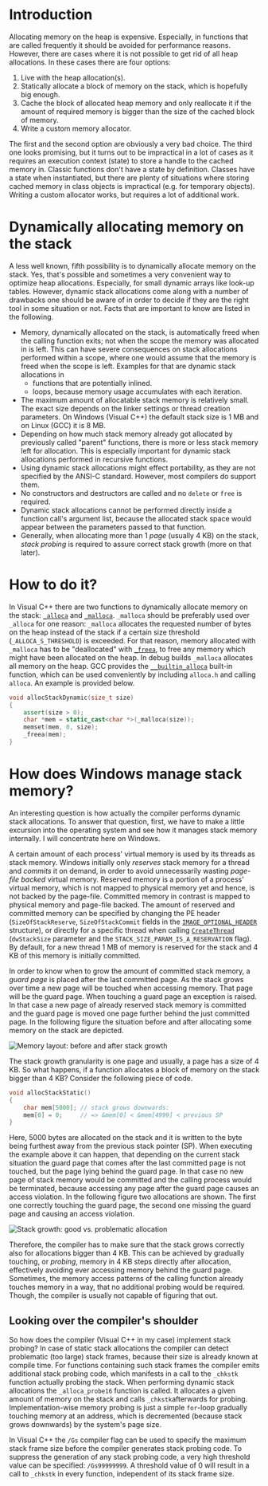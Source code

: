 # Introduction
Allocating memory on the heap is expensive. Especially, in functions that are called frequently it should be avoided for performance reasons. However, there are cases where it is not possible to get rid of all heap allocations. In these cases there are four options:

1. Live with the heap allocation(s).
1. Statically allocate a block of memory on the stack, which is hopefully big enough.
1. Cache the block of allocated heap memory and only reallocate it if the amount of required memory is bigger than the size of the cached block of memory.
1. Write a custom memory allocator.

The first and the second option are obviously a very bad choice. The third one looks promising, but it turns out to be impractical in a lot of cases as it requires an execution context (state) to store a handle to the cached memory in. Classic functions don't have a state by definition. Classes have a state when instantiated, but there are plenty of situations where storing cached memory in class objects is impractical (e.g. for temporary objects). Writing a custom allocator works, but requires a lot of additional work.

# Dynamically allocating memory on the stack
A less well known, fifth possibility is to dynamically allocate memory on the stack. Yes, that's possible and sometimes a very convenient way to optimize heap allocations. Especially, for small dynamic arrays like look-up tables. However, dynamic stack allocations come along with a number of drawbacks one should be aware of in order to decide if they are the right tool in some situation or not. Facts that are important to know are listed in the following.

* Memory, dynamically allocated on the stack, is automatically freed when the calling function exits; not when the scope the memory was allocated in is left. This can have severe consequences on stack allocations performed within a scope, where one would assume that the memory is freed when the scope is left. Examples for that are dynamic stack allocations in
    * functions that are potentially inlined.
    * loops, because memory usage accumulates with each iteration.
* The maximum amount of allocatable stack memory is relatively small. The exact size depends on the linker settings or thread creation parameters. On Windows (Visual C++) the default stack size is 1 MB and on Linux (GCC) it is 8 MB.
* Depending on how much stack memory already got allocated by previously called "parent" functions, there is more or less stack memory left for allocation. This is especially important for dynamic stack allocations performed in recursive functions.
* Using dynamic stack allocations might effect portability, as they are not specified by the ANSI-C standard. However, most compilers do support them.
* No constructors and destructors are called and no `delete` or `free` is required.
* Dynamic stack allocations cannot be performed directly inside a function call's argument list, because the allocated stack space would appear between the parameters passed to that function.
* Generally, when allocating more than 1 *page* (usually 4 KB) on the stack, *stack probing* is required to assure correct stack growth (more on that later).

# How to do it?
In Visual C++ there are two functions to dynamically allocate memory on the stack: [`_alloca`](http://msdn.microsoft.com/en-us/library/wb1s57t5.aspx) and [`_malloca`](http://msdn.microsoft.com/en-us/library/5471dc8s.aspx). `_malloca` should be preferably used over `_alloca` for one reason: `_malloca` allocates the requested number of bytes on the heap instead of the stack if a certain size threshold (`_ALLOCA_S_THRESHOLD`) is exceeded. For that reason, memory allocated with `_malloca` has to be "deallocated" with [`_freea`](http://msdn.microsoft.com/en-us/library/k8984a8h.aspx), to free any memory which might have been allocated on the heap. In debug builds `_malloca` allocates all memory on the heap. GCC provides the [`__builtin_alloca`](https://www.kernel.org/doc/man-pages/online/pages/man3/alloca.3.html) built-in function, which can be used conveniently by including `alloca.h` and calling `alloca`. An example is provided below.

``` cpp
void allocStackDynamic(size_t size)
{
    assert(size > 0);
    char *mem = static_cast<char *>(_malloca(size));
    memset(mem, 0, size);
    _freea(mem);
}
```

# How does Windows manage stack memory?
An interesting question is how actually the compiler performs dynamic stack allocations. To answer that question, first, we have to make a little excursion into the operating system and see how it manages stack memory internally. I will concentrate here on Windows.

A certain amount of each process' virtual memory is used by its threads as stack memory. Windows initially only *reserves* stack memory for a thread and *commits* it on demand, in order to avoid unnecessarily wasting *page-file backed* virtual memory. Reserved memory is a portion of a process' virtual memory, which is not mapped to physical memory yet and hence, is not backed by the page-file. Committed memory in contrast is mapped to physical memory and page-file backed. The amount of reserved and committed memory can be specified by changing the PE header (`SizeOfStackReserve`, `SizeOfStackCommit` fields in the [`IMAGE_OPTIONAL_HEADER`](http://msdn.microsoft.com/en-us/library/windows/desktop/ms680339(v=vs.85).aspx) structure), or directly for a specific thread when calling [`CreateThread`](http://msdn.microsoft.com/en-us/library/windows/desktop/ms682453(v=vs.85).aspx) (`dwStackSize` parameter and the `STACK_SIZE_PARAM_IS_A_RESERVATION` flag). By default, for a new thread 1 MB of memory is reserved for the stack and 4 KB of this memory is initially committed.

In order to know when to grow the amount of committed stack memory, a *guard page* is placed after the last committed page. As the stack grows over time a new page will be touched when accessing memory. That page will be the guard page. When touching a guard page an exception is raised. In that case a new page of already reserved stack memory is committed and the guard page is moved one page further behind the just committed page. In the following figure the situation before and after allocating some memory on the stack are depicted.

![Memory layout: before and after stack growth](http://geidav.files.wordpress.com/2013/03/memory_layout_stack_growth.png)

The stack growth granularity is one page and usually, a page has a size of 4 KB. So what happens, if a function allocates a block of memory on the stack bigger than 4 KB? Consider the following piece of code.

``` cpp
void allocStackStatic()
{
    char mem[5000]; // stack grows downwards:
    mem[0] = 0;     // => &mem[0] < &mem[4999] < previous SP
}
```

Here, 5000 bytes are allocated on the stack and it is written to the byte being furthest away from the previous stack pointer (SP). When executing the example above it can happen, that depending on the current stack situation the guard page that comes after the last committed page is not touched, but the page lying behind the guard page. In that case no new page of stack memory would be committed and the calling process would be terminated, because accessing any page after the guard page causes an access violation. In the following figure two allocations are shown. The first one correctly touching the guard page, the second one missing the guard page and causing an access violation.

![Stack growth: good vs. problematic allocation](http://geidav.files.wordpress.com/2013/03/stack_growth_allocs.png)

Therefore, the compiler has to make sure that the stack grows correctly also for allocations bigger than 4 KB. This can be achieved by gradually touching, or *probing*, memory in 4 KB steps directly after allocation, effectively avoiding ever accessing memory behind the guard page. Sometimes, the memory access patterns of the calling function already touches memory in a way, that no additional probing would be required. Though, the compiler is usually not capable of figuring that out.

## Looking over the compiler's shoulder
So how does the compiler (Visual C++ in my case) implement stack probing? In case of static stack allocations the compiler can detect problematic (too large) stack frames, because their size is already known at compile time. For functions containing such stack frames the compiler emits additional stack probing code, which manifests in a call to the `_chkstk` function actually probing the stack. When performing dynamic stack allocations the `_alloca_probe16` function is called. It allocates a given amount of memory on the stack and calls `_chkstk`afterwards for probing. Implementation-wise memory probing is just a simple `for`-loop gradually touching memory at an address, which is decremented (because stack grows downwards) by the system's page size.

In Visual C++ the `/Gs` compiler flag can be used to specify the maximum stack frame size before the compiler generates stack probing code. To suppress the generation of any stack probing code, a very high threshold value can be specified: `/Gs99999999`. A threshold value of 0 will result in a call to `_chkstk` in every function, independent of its stack frame size.